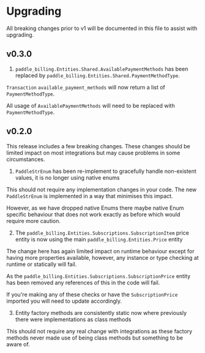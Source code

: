 # Upgrading

All breaking changes prior to v1 will be documented in this file to assist with upgrading.

## v0.3.0

1. `paddle_billing.Entities.Shared.AvailablePaymentMethods` has been replaced by `paddle_billing.Entities.Shared.PaymentMethodType`.

`Transaction` `available_payment_methods` will now return a list of `PaymentMethodType`.

All usage of `AvailablePaymentMethods` will need to be replaced with `PaymentMethodType`.

## v0.2.0

This release includes a few breaking changes. These changes should be limited impact on most integrations but may cause problems in some circumstances. 

1. `PaddleStrEnum` has been re-implement to gracefully handle non-existent values, it is no longer using native enums

This should not require any implementation changes in your code. The new `PaddleStrEnum` is implemented in a way that minimises this impact.

However, as we have dropped native Enums there maybe native Enum specific behaviour that does not work exactly as before which would require more caution.

2. The `paddle_billing.Entities.Subscriptions.SubscriptionItem` price entity is now using the main `paddle_billing.Entities.Price` entity

The change here has again limited impact on runtime behaviour except for having more properties available, however, any instance or type checking at runtime or statically will fail.

As the `paddle_billing.Entities.Subscriptions.SubscriptionPrice` entity has been removed any references of this in the code will fail.

If you're making any of these checks or have the `SubscriptionPrice` imported you will need to update accordingly.

3. Entity factory methods are consistently static now where previously there were implementations as class methods

This should not require any real change with integrations as these factory methods never made use of being class methods but something to be aware of.
